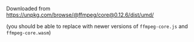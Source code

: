 Downloaded from https://unpkg.com/browse/@ffmpeg/core@0.12.6/dist/umd/

(you should be able to replace with newer versions of `ffmpeg-core.js` and `ffmpeg-core.wasm`)

